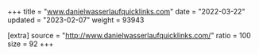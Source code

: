 +++
title = "www.danielwasserlaufquicklinks.com"
date = "2022-03-22"
updated = "2023-02-07"
weight = 93943

[extra]
source = "http://www.danielwasserlaufquicklinks.com/"
ratio = 100
size = 92
+++
